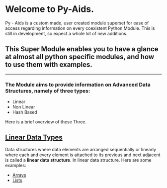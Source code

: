 # Welcome to Py-Aids.
Py - Aids is a custom made, user created module superset for ease of access regarding information on every coexistent Python Module. This is still in development, so expect a whole lot of new additions.
## This Super Module enables you to have a glance at almost all python specific modules, and how to use them with examples.
---
### The Module aims to provide information on Advanced Data Structures, namely of three types: 

- Linear
- Non Linear
- Hash Based

Here is a brief overview of these Three.

## <u>Linear Data Types</u>
Data structures where data elements are arranged sequentially or linearly where each and every element is attached to its previous and next adjacent is called a **linear data structure**. In linear data structure. Here are some examples:

- [Arrays](https://github.com/Quarkblue/Py-AIDS/tree/main/PyAids/lds/Arrays)
- [Lists](https://github.com/Quarkblue/Py-AIDS/tree/main/PyAids/lds/Lists)